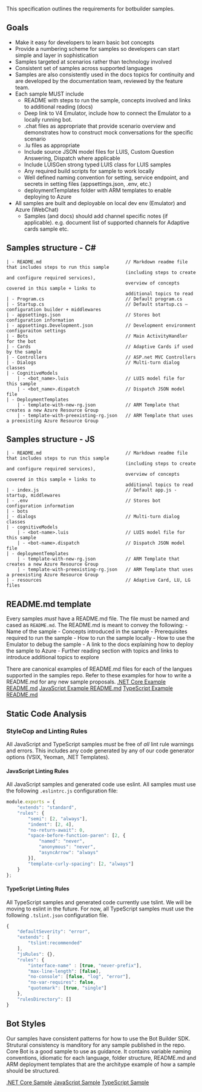 This specification outlines the requirements for botbuilder samples.

## Goals
- Make it easy for developers to learn basic bot concepts
- Provide a numbering scheme for samples so developers can start simple and layer in sophistication
- Samples targeted at scenarios rather than technology involved
- Consistent set of samples across supported languages
- Samples are also consistently used in the docs topics for continuity and are developed by the documentation team, reviewed by the feature team.
- Each sample MUST include
    - README with steps to run the sample, concepts involved and links to additional reading (docs)
    - Deep link to V4 Emulator, include how to connect the Emulator to a locally running bot.
    - .chat files as appropriate that provide scenario overview and demonstrates how to construct mock conversations for the specific scenario
    - .lu files as appropriate
    - Include source JSON model files for LUIS, Custom Question Answering, Dispatch where applicable
    - Include LUISGen strong typed LUIS class for LUIS samples
    - Any required build scripts for sample to work locally
    - Well defined naming convention for setting, service endpoint, and secrets in setting files (appsettings.json, .env, etc.)
    - deploymentTemplates folder with ARM templates to enable deploying to Azure
- All samples are built and deployable on local dev env (Emulator) and Azure (WebChat)
    - Samples (and docs) should add channel specific notes (if applicable). e.g. document list of supported channels for Adaptive cards sample etc.

## Samples structure - C#
    | - README.md                               // Markdown readme file that includes steps to run this sample
                                                (including steps to create and configure required services),
                                                overview of concepts covered in this sample + links to
                                                additional topics to read
    | - Program.cs                              // Default program.cs
    | - Startup.cs                              // Default startup.cs – configuration builder + middlewares
    | - appsettings.json                        // Stores bot configuration information
    | - appsettings.Development.json            // Development environment configuraiton settings
    | - Bots                                    // Main ActivityHandler for the bot
    | - Cards                                   // Adaptive Cards if used by the sample
    | - Controllers                             // ASP.net MVC Controllers
    | - Dialogs                                 // Multi-turn dialog classes
    | - CognitiveModels
        | - <bot_name>.luis                     // LUIS model file for this sample
        | - <bot_name>.dispatch                 // Dispatch JSON model file
    | - DeploymentTemplates
        | - template-with-new-rg.json           // ARM Template that creates a new Azure Resource Group
        | - template-with-preexisting-rg.json   // ARM Template that uses a preexisting Azure Resource Group

## Samples structure - JS

    | - README.md                               // Markdown readme file that includes steps to run this sample
                                                (including steps to create and configure required services),
                                                overview of concepts covered in this sample + links to
                                                additional topics to read
    | - index.js                                // Default app.js - startup, middlewares
    | - .env                                    // Stores bot configuration information
    | - bots
    | - dialogs                                 // Multi-turn dialog classes
    | - cognitiveModels
        | - <bot-name>.luis                     // LUIS model file for this sample
        | - <bot-name>.dispatch                 // Dispatch JSON model file
    | - deploymentTemplates
        | - template-with-new-rg.json           // ARM Template that creates a new Azure Resource Group
        | - template-with-preexisting-rg.json   // ARM Template that uses a preexisting Azure Resource Group
    | - resources                               // Adaptive Card, LU, LG files

## README.md template
Every samples *must* have a README.md file.  The file must be named and cased as `README.md`.  The README.md is meant to convey the following:
    - Name of the sample
    - Concepts introduced in the sample
    - Prerequisites required to run the sample
    - How to run the sample locally
    - How to use the Emulator to debug the sample
    - A link to the docs explaining how to deploy the sample to Azure
    - Further reading section with topics and links to introduce additional topics to explore

There are canonical examples of README.md files for each of the langues supported in the samples repo.  Refer to these examples for how to write a README.md for any new sample proposals.
[.NET Core Example README.md](./csharp_dotnetcore/13.core-bot/README.md)
[JavaScript Example README.md](./javascript_nodejs/13.core-bot/README.md)
[TypeScript Example README.md](./javascript_typescript/13.core-bot/README.md)


## Static Code Analysis

### StyleCop and Linting Rules
All JavaScript and TypeScript samples *must* be free of *all* lint rule warnings and errors.  This includes any code generated by any of our code generator options (VSIX, Yeoman, .NET Templates).

#### JavaScript Linting Rules
All JavaScript samples and generated code use eslint.  All samples must use the following `.eslintrc.js` configuration file:

```js
module.exports = {
    "extends": "standard",
    "rules": {
        "semi": [2, "always"],
        "indent": [2, 4],
        "no-return-await": 0,
        "space-before-function-paren": [2, {
            "named": "never",
            "anonymous": "never",
            "asyncArrow": "always"
        }],
        "template-curly-spacing": [2, "always"]
    }
};
```
#### TypeScript Linting Rules
All TypeScript samples and generated code currently use tslint.  We will be moving to eslint in the future.  For now, all TypeScript samples must use the following `.tslint.json` configuration file.

```js
{
    "defaultSeverity": "error",
    "extends": [
        "tslint:recommended"
    ],
    "jsRules": {},
    "rules": {
        "interface-name" : [true, "never-prefix"],
        "max-line-length": [false],
        "no-console": [false, "log", "error"],
        "no-var-requires": false,
        "quotemark": [true, "single"]
    },
    "rulesDirectory": []
}

```

## Bot Styles
Our samples have consistent patterns for how to use the Bot Builder SDK.  Strutural consistency is manditory for any sample published in the repo.  Core Bot is a good sample to use as guidance.  It contains variable naming conventions, idiomatic for each language, folder structure, README.md and ARM deployment templates that are the architype example of how a sample should be structured.

[.NET Core Sample](./csharp_dotnetcore/13.core-bot/)
[JavaScript Sample](./javascript_nodejs/13.core-bot/)
[TypeScript Sample](./javascript_typescript/13.core-bot/)

